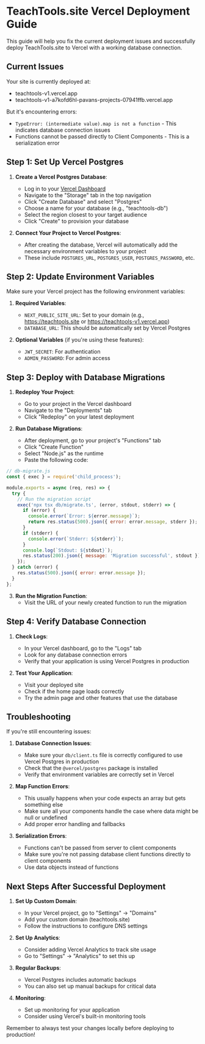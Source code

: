 # TeachTools.site Vercel Deployment Guide

This guide will help you fix the current deployment issues and successfully deploy TeachTools.site to Vercel with a working database connection.

## Current Issues

Your site is currently deployed at:
- teachtools-v1.vercel.app
- teachtools-v1-a7kofd6hl-pavans-projects-07941ffb.vercel.app

But it's encountering errors:
- `TypeError: (intermediate value).map is not a function` - This indicates database connection issues
- Functions cannot be passed directly to Client Components - This is a serialization error

## Step 1: Set Up Vercel Postgres

1. **Create a Vercel Postgres Database**:
   - Log in to your [Vercel Dashboard](https://vercel.com/dashboard)
   - Navigate to the "Storage" tab in the top navigation
   - Click "Create Database" and select "Postgres"
   - Choose a name for your database (e.g., "teachtools-db")
   - Select the region closest to your target audience
   - Click "Create" to provision your database

2. **Connect Your Project to Vercel Postgres**:
   - After creating the database, Vercel will automatically add the necessary environment variables to your project
   - These include `POSTGRES_URL`, `POSTGRES_USER`, `POSTGRES_PASSWORD`, etc.

## Step 2: Update Environment Variables

Make sure your Vercel project has the following environment variables:

1. **Required Variables**:
   - `NEXT_PUBLIC_SITE_URL`: Set to your domain (e.g., https://teachtools.site or https://teachtools-v1.vercel.app)
   - `DATABASE_URL`: This should be automatically set by Vercel Postgres

2. **Optional Variables** (if you're using these features):
   - `JWT_SECRET`: For authentication
   - `ADMIN_PASSWORD`: For admin access

## Step 3: Deploy with Database Migrations

1. **Redeploy Your Project**:
   - Go to your project in the Vercel dashboard
   - Navigate to the "Deployments" tab
   - Click "Redeploy" on your latest deployment

2. **Run Database Migrations**:
   - After deployment, go to your project's "Functions" tab
   - Click "Create Function"
   - Select "Node.js" as the runtime
   - Paste the following code:

```javascript
// db-migrate.js
const { exec } = require('child_process');

module.exports = async (req, res) => {
  try {
    // Run the migration script
    exec('npx tsx db/migrate.ts', (error, stdout, stderr) => {
      if (error) {
        console.error(`Error: ${error.message}`);
        return res.status(500).json({ error: error.message, stderr });
      }
      if (stderr) {
        console.error(`Stderr: ${stderr}`);
      }
      console.log(`Stdout: ${stdout}`);
      res.status(200).json({ message: 'Migration successful', stdout });
    });
  } catch (error) {
    res.status(500).json({ error: error.message });
  }
};
```

3. **Run the Migration Function**:
   - Visit the URL of your newly created function to run the migration

## Step 4: Verify Database Connection

1. **Check Logs**:
   - In your Vercel dashboard, go to the "Logs" tab
   - Look for any database connection errors
   - Verify that your application is using Vercel Postgres in production

2. **Test Your Application**:
   - Visit your deployed site
   - Check if the home page loads correctly
   - Try the admin page and other features that use the database

## Troubleshooting

If you're still encountering issues:

1. **Database Connection Issues**:
   - Make sure your `db/client.ts` file is correctly configured to use Vercel Postgres in production
   - Check that the `@vercel/postgres` package is installed
   - Verify that environment variables are correctly set in Vercel

2. **Map Function Errors**:
   - This usually happens when your code expects an array but gets something else
   - Make sure all your components handle the case where data might be null or undefined
   - Add proper error handling and fallbacks

3. **Serialization Errors**:
   - Functions can't be passed from server to client components
   - Make sure you're not passing database client functions directly to client components
   - Use data objects instead of functions

## Next Steps After Successful Deployment

1. **Set Up Custom Domain**:
   - In your Vercel project, go to "Settings" → "Domains"
   - Add your custom domain (teachtools.site)
   - Follow the instructions to configure DNS settings

2. **Set Up Analytics**:
   - Consider adding Vercel Analytics to track site usage
   - Go to "Settings" → "Analytics" to set this up

3. **Regular Backups**:
   - Vercel Postgres includes automatic backups
   - You can also set up manual backups for critical data

4. **Monitoring**:
   - Set up monitoring for your application
   - Consider using Vercel's built-in monitoring tools

Remember to always test your changes locally before deploying to production!
